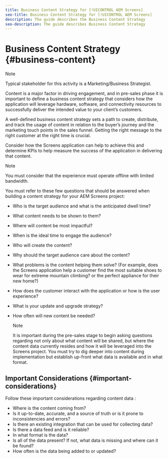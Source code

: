 ```yaml
---
title: Business Content Strategy for [!UICONTROL AEM Screens]
seo-title: Business Content Strategy for [!UICONTROL AEM Screens]
description: The guide describes the Business Content Strategy
seo-description: The guide describes Business Content Strategy
---
```


# Business Content Strategy {#business-content}

>[!NOTE]
>
>Typical stakeholder for this activity is a Marketing/Business Strategist.

Content is a major factor in driving engagement, and in pre-sales phase it is important to define a business content strategy that considers how the application will leverage hardware, software, and connectivity resources to successfully deliver the intended value to your client’s customers.

A well-defined business content strategy sets a path to create, distribute, and track the usage of content in relation to the buyer’s journey and the marketing touch points in the sales funnel. Getting the right message to the right customer at the right time is crucial. 

Consider how the Screens application can help to achieve this and determine KPIs to help measure the success of the application in delivering that content.

>[!NOTE]
>
>You must consider that the experience must operate offline with limited bandwidth.

You must refer to these few questions that should be answered when building a content strategy for your AEM Screens project:

* Who is the target audience and what is the anticipated dwell time?
* What content needs to be shown to them?
* Where will content be most impactful?
* When is the ideal time to engage the audience?
* Who will create the content?
* Why should the target audience care about the content?
* What problems is the content helping them solve? (For example, does the Screens application help a customer find the most suitable shoes to wear for extreme mountain climbing? or the perfect appliance for their new home?)
* How does the customer interact with the application or how is the user experience?
* What is your update and upgrade strategy?
* How often will new content be needed?

  >[!NOTE]
  >
  >It is important during the pre-sales stage to begin asking questions regarding not only about what content will be shared, but where the content data currently resides and how it will be leveraged into the Screens project. You must try to dig deeper into content during implementation but establish up-front what data is available and in what format.

## Important Considerations {#important-considerations}

Follow these important considerations regarding content data :

* Where is the content coming from?
* Is it up-to-date, accurate, and a source of truth or is it prone to inconsistencies and errors?
* Is there an existing integration that can be used for collecting data? 
* Is there a data feed and is it reliable?
* In what format is the data?
* Is all of the data present? If not, what data is missing and where can it be found?
* How often is the data being added to or updated?
